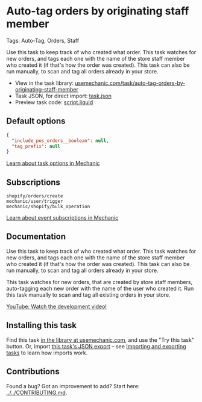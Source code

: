 # Auto-tag orders by originating staff member

Tags: Auto-Tag, Orders, Staff

Use this task to keep track of who created what order. This task watches for new orders, and tags each one with the name of the store staff member who created it (if that's how the order was created). This task can also be run manually, to scan and tag all orders already in your store.

* View in the task library: [usemechanic.com/task/auto-tag-orders-by-originating-staff-member](https://usemechanic.com/task/auto-tag-orders-by-originating-staff-member)
* Task JSON, for direct import: [task.json](../../tasks/auto-tag-orders-by-originating-staff-member.json)
* Preview task code: [script.liquid](./script.liquid)

## Default options

```json
{
  "include_pos_orders__boolean": null,
  "tag_prefix": null
}
```

[Learn about task options in Mechanic](https://docs.usemechanic.com/article/471-task-options)

## Subscriptions

```liquid
shopify/orders/create
mechanic/user/trigger
mechanic/shopify/bulk_operation
```

[Learn about event subscriptions in Mechanic](https://docs.usemechanic.com/article/408-subscriptions)

## Documentation

Use this task to keep track of who created what order. This task watches for new orders, and tags each one with the name of the store staff member who created it (if that's how the order was created). This task can also be run manually, to scan and tag all orders already in your store.

This task watches for new orders, that are created by store staff members, auto-tagging each new order with the name of the user who created it. Run this task manually to scan and tag all existing orders in your store.

[YouTube: Watch the development video!](https://youtu.be/6E-oEGeBumE)

## Installing this task

Find this task [in the library at usemechanic.com](https://usemechanic.com/task/auto-tag-orders-by-originating-staff-member), and use the "Try this task" button. Or, import [this task's JSON export](../../tasks/auto-tag-orders-by-originating-staff-member.json) – see [Importing and exporting tasks](https://docs.usemechanic.com/article/505-importing-and-exporting-tasks) to learn how imports work.

## Contributions

Found a bug? Got an improvement to add? Start here: [../../CONTRIBUTING.md](../../CONTRIBUTING.md).
